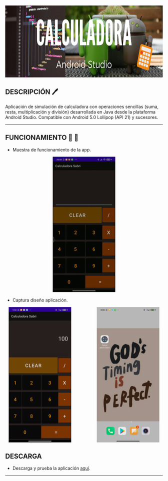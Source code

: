 
<p align="center">
  <img width="900" height="230" src="../images/calculadora.png"/>
</p>

## DESCRIPCIÓN 🖊️


Aplicación de simulación de calculadora con operaciones sencillas (suma, resta, multiplicación y división) desarrollada en Java desde la plataforma Android Studio.
Compatible con Android 5.0 Lollipop (API 21) y sucesores.

- - -

## FUNCIONAMIENTO 📌 🧮
* Muestra de funcionamiento de la app.
<p align="center">
  <img width="200" height="433" src="../images/CalculadoraSabri.gif"/>
</p>


* Captura diseño aplicación.

<p align="center">
  <img width="200" height="433" src="../images/CapturaCalSabri.jpg"/>
  &nbsp; &nbsp; &nbsp; &nbsp; &nbsp; &nbsp; &nbsp; &nbsp; &nbsp; &nbsp;
  <img width="200" height="433" src="../images/capturaIcono.jpg"/>
</p>

## DESCARGA
* Descarga y prueba la aplicación [aquí](https://github.com/SabrinaOC/SabrinaEjerciciosEntornosDesarrollo/blob/master/src/androidStudio/Apk/calcSabri.apk).

- - -
